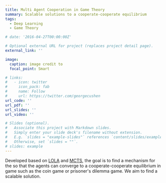 ```yaml
---
title: Multi Agent Cooperation in Game Theory
summary: Scalable solutions to a cooperate-cooperate equilibrium
tags:
  - Deep Learning
  - Game Theory

# date: '2016-04-27T00:00:00Z'

# Optional external URL for project (replaces project detail page).
external_link: ''

image:
  caption: image credit to 
  focal_point: Smart

# links:
#   - icon: twitter
#     icon_pack: fab
#     name: Follow
#     url: https://twitter.com/georgecushen
url_code: ''
url_pdf: ''
url_slides: ''
url_video: ''

# Slides (optional).
#   Associate this project with Markdown slides.
#   Simply enter your slide deck's filename without extension.
#   E.g. `slides = "example-slides"` references `content/slides/example-slides.md`.
#   Otherwise, set `slides = ""`.
# slides: example
---
```


Developed based on [LOLA](https://arxiv.org/abs/1709.04326) and [MCTS](https://arxiv.org/abs/2103.04931), the goal is to find a mechanism for the so that the agents can converge to a cooperate-cooperate equilibrium in game such as the coin game or prisoner's dilemma game. We aim to find a scalable solution.